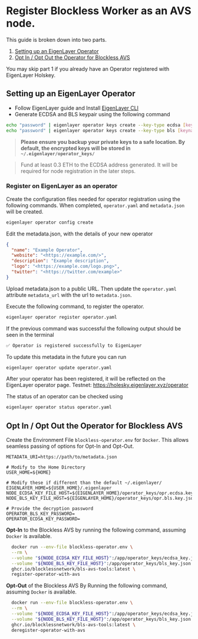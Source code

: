 # Register Blockless Worker as an AVS node.

This guide is broken down into two parts.

1. [Setting up an EigenLayer Operator](#setting-up-an-eigenlayer-operator)
2. [Opt In / Opt Out the Operator for Blockless AVS](#opt-in--opt-out-the-operator-for-blockless-avs)

You may skip part 1 if you already have an Operator registered with EigenLayer Holskey.

## Setting up an EigenLayer Operator

* Follow EigenLayer guide and Install <a href="https://docs.eigenlayer.xyz/eigenlayer/operator-guides/operator-installation#installation-1" target="_blank">EigenLayer CLI</a>
* Generate ECDSA and BLS keypair using the following command

```bash
echo "password" | eigenlayer operator keys create --key-type ecdsa [keyname]
echo "password" | eigenlayer operator keys create --key-type bls [keyname]
```

> **Please ensure you backup your private keys to a safe location. By default, the encrypted keys will be stored in `~/.eigenlayer/operator_keys/`**

> Fund at least 0.3 ETH to the ECDSA address generated. It will be required for node registration in the later steps.

### Register on EigenLayer as an operator

Create the configuration files needed for operator registration using the following commands. When completed, `operator.yaml` and `metadata.json` will be created.

```bash
eigenlayer operator config create
```

Edit the metadata.json, with the details of your new operator

```json
{
  "name": "Example Operator",
  "website": "<https://example.com/>",
  "description": "Example description",
  "logo": "<https://example.com/logo.png>",
  "twitter": "<https://twitter.com/example>"
}
```

Upload metadata.json to a public URL. Then update the `operator.yaml` attribute `metadata_url` with the url to `metadata.json`.

Execute the following command, to register the operator.

```bash
eigenlayer operator register operator.yaml
```

If the previous command was successful the following output should be seen in the terminal

```bash
✅ Operator is registered successfully to EigenLayer
```

To update this metadata in the future you can run

```bash
eigenlayer operator update operator.yaml
```

After your operator has been registered, it will be reflected on the EigenLayer operator page.
Testnet: https://holesky.eigenlayer.xyz/operator

The status of an operator can be checked using 

```bash
eigenlayer operator status operator.yaml
```

## Opt In / Opt Out the Operator for Blockless AVS

Create the Environment File `blockless-operator.env` for `Docker`. This allows seamless passing of options for Opt-In and Opt-Out.

```env
METADATA_URI=https://path/to/metadata.json

# Modify to the Home Directory
USER_HOME=${HOME}

# Modify these if different than the default ~/.eigenlayer/
EIGENLAYER_HOME=${USER_HOME}/.eigenlayer
NODE_ECDSA_KEY_FILE_HOST=${EIGENLAYER_HOME}/operator_keys/opr.ecdsa.key.json
NODE_BLS_KEY_FILE_HOST=${EIGENLAYER_HOME}/operator_keys/opr.bls.key.json

# Provide the decryption password
OPERATOR_BLS_KEY_PASSWORD=
OPERATOR_ECDSA_KEY_PASSWORD=
```

**Opt-In** to the Blockless AVS by running the following command, assuming `Docker` is available.

```bash
  docker run --env-file blockless-operator.env \
  --rm \
  --volume "${NODE_ECDSA_KEY_FILE_HOST}":/app/operator_keys/ecdsa_key.json \
  --volume "${NODE_BLS_KEY_FILE_HOST}":/app/operator_keys/bls_key.json \
  ghcr.io/blocklessnetwork/bls-avs-tools:latest \
  register-operator-with-avs
```

**Opt-Out** of the Blockless AVS By Running the following command, assuming `Docker` is available. 

```bash
  docker run --env-file blockless-operator.env \
  --rm \
  --volume "${NODE_ECDSA_KEY_FILE_HOST}":/app/operator_keys/ecdsa_key.json \
  --volume "${NODE_BLS_KEY_FILE_HOST}":/app/operator_keys/bls_key.json \
  ghcr.io/blocklessnetwork/bls-avs-tools:latest \
  deregister-operator-with-avs
```

